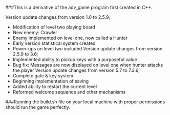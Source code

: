 ###This is a derivative of the adv_game program first created in C++.

Version update changes from version 1.0 to 2.5.9;
* Modification of level two playing board
* New enemy: Crawler
* Enemy implemented on level one, now called a Hunter
* Early version statistical system created
* Power-ups on level two included
Version update changes from version 2.5.9 to 3.6;
* Implemented ability to pickup keys with a purposeful value
* Bug fix: Messages are now displayed on level one when hunter attacks the player
Version update changes from version 5.7 to 7.3.6;
* Complete gate & key system
* Beginning implementation of saving
* Added ability to restart the current level
* Reformed welcome sequence and other mechanisms 

###Running the build.sh file on your local machine with proper permissions should run the game perfectly.
